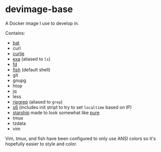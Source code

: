 # devimage-base
A Docker image I use to develop in.

Contains:
- [bat](https://github.com/sharkdp/bat)
- curl
- [curlie](https://curlie.io/)
- [exa](https://github.com/ogham/exa) (aliased to `ls`)
- [fd](https://github.com/sharkdp/fd)
- [fish](https://fishshell.com/) (default shell)
- git
- gnupg
- htop
- jq
- less
- [ripgrep](https://github.com/BurntSushi/ripgrep) (aliased to `grep`)
- [s6](https://github.com/just-containers/s6-overlay) (includes init stript to try to set `localtime` based on IP)
- [starship](https://starship.rs/) made to look somewhat like [pure](https://github.com/sindresorhus/pure)
- tmux
- tzdata
- vim

Vim, tmux, and fish have been configured to only use ANSI colors so it's hopefully easier to style and color.
